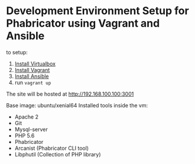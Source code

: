 # Development Environment Setup for Phabricator using Vagrant and Ansible

to setup:
1. [Install Virtualbox](https://www.virtualbox.org/wiki/Downloads)
2. [Install Vagrant](https://www.vagrantup.com/intro/getting-started/install.html)
3. [Install Ansible](https://docs.ansible.com/ansible/latest/intro_installation.html)
4. run `vagrant up`

The site will be hosted at http://192.168.100.100:3001

Base image: ubuntu/xenial64
Installed tools inside the vm:
 - Apache 2
 - Git
 - Mysql-server
 - PHP 5.6
 - Phabricator
 - Arcanist (Phabricator CLI tool)
 - Libphutil (Collection of PHP library)
